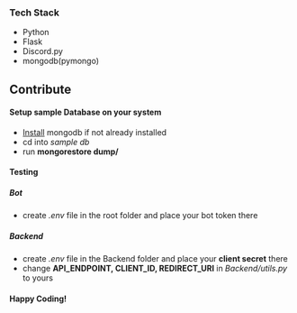 ### Tech Stack
 - Python
 - Flask
 - Discord.py
 - mongodb(pymongo)
 
## Contribute
 #### Setup sample Database on your system
 - [Install](https://docs.mongodb.com/manual/installation/) mongodb if not already installed
 - cd into *sample db*
 - run **mongorestore dump/**
 
 #### Testing
 ##### Bot
  - create *.env* file in the root folder and place your bot token there
 ##### Backend
  - create *.env* file in the Backend folder and place your **client secret** there
  - change **API_ENDPOINT, CLIENT_ID, REDIRECT_URI** in *Backend/utils.py* to yours

#### Happy Coding!
